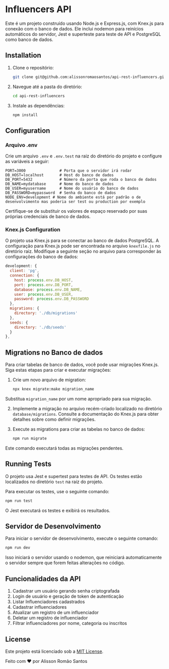 # Influencers API

Este é um projeto construído usando Node.js e Express.js, com Knex.js para conexão com o banco de dados. Ele inclui nodemon para reinícios automáticos do servidor, Jest e superteste para teste de API e PostgreSQL como banco de dados.

## Installation

1. Clone o repositório:

   ```bash
   git clone git@github.com:alissonromaosantos/api-rest-influencers.git
   ```

2. Navegue até a pasta do diretório:

   ```bash
   cd api-rest-influencers
   ```

3. Instale as dependências:

   ```bash
   npm install
   ```

## Configuration

### Arquivo .env

Crie um arquivo `.env` e `.env.test` na raiz do diretório do projeto e configure as variáveis a seguir:

```plaintext
PORT=3000               # Porta que o servidor irá rodar
DB_HOST=localhost       # Host do banco de dados
DB_PORT=5432            # Número da porta que roda o banco de dados
DB_NAME=mydatabase      # Nome do banco de dados
DB_USER=myusername      # Nome do usuário do banco de dados
DB_PASSWORD=mypassword  # Senha do banco de dados
NODE_ENV=development # Nome do ambiente está por padrão o de desenvolvimento mas poderia ser test ou production por exemplo
```

Certifique-se de substituir os valores de espaço reservado por suas próprias credenciais de banco de dados.

### Knex.js Configuration

O projeto usa Knex.js para se conectar ao banco de dados PostgreSQL. A configuração para Knex.js pode ser encontrada no arquivo `knexfile.js` no diretório raiz. Modifique a seguinte seção no arquivo para corresponder às configurações do banco de dados:

```javascript
development: {
  client: 'pg',
  connection: {
    host: process.env.DB_HOST,
    port: process.env.DB_PORT,
    database: process.env.DB_NAME,
    user: process.env.DB_USER,
    password: process.env.DB_PASSWORD
  },
  migrations: {
    directory: './db/migrations'
  },
  seeds: {
    directory: './db/seeds'
  }
},
```

## Migrations no Banco de dados

Para criar tabelas de banco de dados, você pode usar migrações Knex.js. Siga estas etapas para criar e executar migrações:

1. Crie um novo arquivo de migration:

   ```bash
   npx knex migrate:make migration_name
   ```

Substitua `migration_name` por um nome apropriado para sua migração.

2. Implemente a migração no arquivo recém-criado localizado no diretório `database/migrations`. Consulte a documentação do Knex.js para obter detalhes sobre como definir migrações.

3. Execute as migrations para criar as tabelas no banco de dados:

   ```bash
   npm run migrate
   ```

Este comando executará todas as migrações pendentes.

## Running Tests

O projeto usa Jest e supertest para testes de API. Os testes estão localizados no diretório `test` na raiz do projeto.

Para executar os testes, use o seguinte comando:

```bash
npm run test
```

O Jest executará os testes e exibirá os resultados.

## Servidor de Desenvolvimento

Para iniciar o servidor de desenvolvimento, execute o seguinte comando:

```bash
npm run dev
```

Isso iniciará o servidor usando o nodemon, que reiniciará automaticamente o servidor sempre que forem feitas alterações no código.

## Funcionalidades da API

1. Cadastrar um usuário gerando senha criptografada
2. Login de usuário e geração de token de autenticação
3. Listar Influenciadores cadastrados
4. Cadastrar influenciadores
5. Atualizar um registro de um influenciador
6. Deletar um registro de influenciador
7. Filtrar influenciadores por nome, categoria ou inscritos

## License

Este projeto está licenciado sob a [MIT License](LICENSE).

Feito com ❤️ por Alisson Romão Santos

